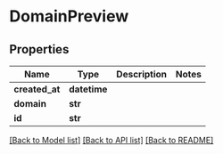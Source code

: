 # DomainPreview

## Properties
Name | Type | Description | Notes
------------ | ------------- | ------------- | -------------
**created_at** | **datetime** |  | 
**domain** | **str** |  | 
**id** | **str** |  | 

[[Back to Model list]](../README.md#documentation-for-models) [[Back to API list]](../README.md#documentation-for-api-endpoints) [[Back to README]](../README.md)


